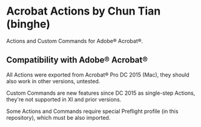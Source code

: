 # Acrobat Actions by Chun Tian (binghe)

Actions and Custom Commands for Adobe® Acrobat®.

## Compatibility with Adobe® Acrobat®

All Actions were exported from Acrobat® Pro DC 2015 (Mac), they should also work in other versions, untested.

Custom Commands are new features since DC 2015 as single-step Actions, they're not supported in XI and prior versions.

Some Actions and Commands require special Preflight profile (in this repository), which must be also imported.
